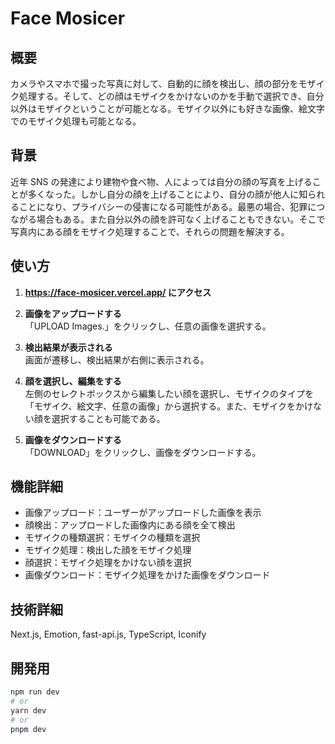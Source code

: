 # Face Mosicer

## 概要

カメラやスマホで撮った写真に対して、自動的に顔を検出し、顔の部分をモザイク処理する。そして、どの顔はモザイクをかけないのかを手動で選択でき、自分以外はモザイクということが可能となる。モザイク以外にも好きな画像、絵文字でのモザイク処理も可能となる。

## 背景

近年 SNS の発達により建物や食べ物、人によっては自分の顔の写真を上げることが多くなった。しかし自分の顔を上げることにより、自分の顔が他人に知られることになり、プライバシーの侵害になる可能性がある。最悪の場合、犯罪につながる場合もある。また自分以外の顔を許可なく上げることもできない。そこで写真内にある顔をモザイク処理することで、それらの問題を解決する。

## 使い方

1. **https://face-mosicer.vercel.app/ にアクセス**

2. **画像をアップロードする**
   <br />「UPLOAD Images.」をクリックし、任意の画像を選択する。

3. **検出結果が表示される**
   <br />画面が遷移し、検出結果が右側に表示される。

4. **顔を選択し、編集をする**
   <br />左側のセレクトボックスから編集したい顔を選択し、モザイクのタイプを「モザイク、絵文字、任意の画像」から選択する。また、モザイクをかけない顔を選択することも可能である。

5. **画像をダウンロードする**
   <br />「DOWNLOAD」をクリックし、画像をダウンロードする。

## 機能詳細

- 画像アップロード：ユーザーがアップロードした画像を表示
- 顔検出：アップロードした画像内にある顔を全て検出
- モザイクの種類選択：モザイクの種類を選択
- モザイク処理：検出した顔をモザイク処理
- 顔選択：モザイク処理をかけない顔を選択
- 画像ダウンロード：モザイク処理をかけた画像をダウンロード

## 技術詳細

Next.js, Emotion, fast-api.js, TypeScript, Iconify

## 開発用

```bash
npm run dev
# or
yarn dev
# or
pnpm dev
```
